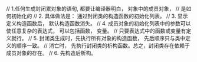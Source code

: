 // 1.任何生成封闭累对象的语句, 都要让编译器明白， 对象中的成员对象，
//   是如何初始化的
// 2. 具体做法是： 通过封闭类的构造函数的初始化列表。
// 3. 显示定义构造函数后， 默认构造函数消失。
// 4. 成员对象的初始化列表中的参数可以使任意复杂的表达式， 可以包括函数， 变量。 
//    只要表达式中的函数或变量有定义就行。
// 5. 封闭类生成时，先执行所有对象的构造函数， 先后顺序只与类中定义的顺序一致。
//    消亡时， 先执行封闭类的析构函数。总之，封闭类存在依赖于成员对象的存在。
// 6. 先构造后析构。
